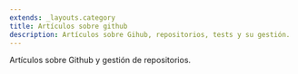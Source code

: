 ```yaml
---
extends: _layouts.category
title: Artículos sobre github
description: Artículos sobre Gihub, repositorios, tests y su gestión.
---
```


Artículos sobre Github y gestión de repositorios.
